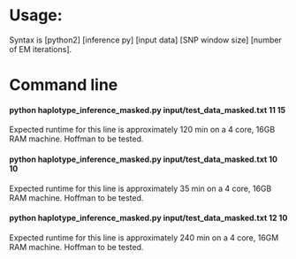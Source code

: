 # Usage:
Syntax is [python2] [inference py] [input data] [SNP window size] [number of EM iterations].

# Command line 
#### python haplotype_inference_masked.py input/test_data_masked.txt 11 15
Expected runtime for this line is approximately 120 min on a 4 core, 16GB RAM machine. Hoffman to be tested.

#### python haplotype_inference_masked.py input/test_data_masked.txt 10 10
Expected runtime for this line is approximately 35 min on a 4 core, 16GB RAM machine. Hoffman to be tested.

#### python haplotype_inference_masked.py input/test_data_masked.txt 12 10
Expected runtime for this line is approximately 240 min on a 4 core, 16GM RAM machine. Hoffman to be tested.
